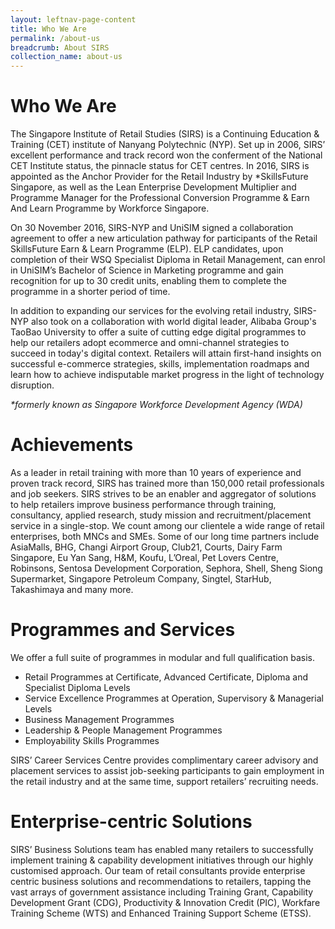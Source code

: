 ```yaml
---
layout: leftnav-page-content
title: Who We Are
permalink: /about-us
breadcrumb: About SIRS
collection_name: about-us
---
```


<h1>Who We Are</h1>
 
The Singapore Institute of Retail Studies (SIRS) is a Continuing Education & Training (CET) institute of Nanyang Polytechnic (NYP). Set up in 2006, SIRS’ excellent performance and track record won the conferment of the National CET Institute status, the pinnacle status for CET centres. In 2016, SIRS is appointed as the Anchor Provider for the Retail Industry by *SkillsFuture Singapore, as well as the Lean Enterprise Development Multiplier and Programme Manager for the Professional Conversion Programme & Earn And Learn Programme by Workforce Singapore.

On 30 November 2016, SIRS-NYP and UniSIM signed a collaboration agreement to offer a new articulation pathway for participants of the Retail SkillsFuture Earn & Learn Programme (ELP). ELP candidates, upon completion of their WSQ Specialist Diploma in Retail Management, can enrol in UniSIM’s Bachelor of Science in Marketing programme and gain recognition for up to 30 credit units, enabling them to complete the programme in a shorter period of time.

In addition to expanding our services for the evolving retail industry, SIRS-NYP also took on a collaboration with world digital leader, Alibaba Group's TaoBao University to offer a suite of cutting edge digital programmes to help our retailers adopt ecommerce and omni-channel strategies to succeed in today's digital context. Retailers will attain first-hand insights on successful e-commerce strategies, skills, implementation roadmaps and learn how to achieve indisputable market progress in the light of technology disruption.

<i>*formerly known as Singapore Workforce Development Agency (WDA)</i>

<h1>Achievements</h1>
As a leader in retail training with more than 10 years of experience and proven track record, SIRS has trained more than 150,000 retail professionals and job seekers. SIRS strives to be an enabler and aggregator of solutions to help retailers improve business performance through training, consultancy, applied research, study mission and recruitment/placement service in a single-stop. We count among our clientele a wide range of retail enterprises, both MNCs and SMEs. Some of our long time partners include AsiaMalls, BHG, Changi Airport Group, Club21, Courts, Dairy Farm Singapore, Eu Yan Sang, H&M, Koufu, L’Oreal, Pet Lovers Centre, Robinsons, Sentosa Development Corporation, Sephora, Shell, Sheng Siong Supermarket, Singapore Petroleum Company, Singtel, StarHub, Takashimaya and many more.
 
<h1>Programmes and Services</h1>

We offer a full suite of programmes in modular and full qualification basis.

<ul>
<li>Retail Programmes at Certificate, Advanced Certificate, Diploma and Specialist Diploma Levels</li>
<li>Service Excellence Programmes at Operation, Supervisory & Managerial Levels</li>
<li>Business Management Programmes</li>
<li>Leadership & People Management Programmes</li>
 <li>Employability Skills Programmes</li>
 </ul>

SIRS’ Career Services Centre provides complimentary career advisory and placement services to assist job-seeking participants to gain employment in the retail industry and at the same time, support retailers’ recruiting needs.

<h1>Enterprise-centric Solutions</h1>

SIRS’ Business Solutions team has enabled many retailers to successfully implement training & capability development initiatives through our highly customised approach. Our team of retail consultants provide enterprise centric business solutions and recommendations to retailers, tapping the vast arrays of government assistance including Training Grant, Capability Development Grant (CDG), Productivity & Innovation Credit (PIC), Workfare Training Scheme (WTS) and Enhanced Training Support Scheme (ETSS).
